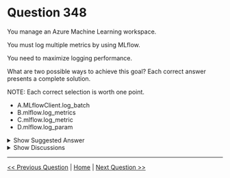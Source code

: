 # Question 348

You manage an Azure Machine Learning workspace.

You must log multiple metrics by using MLflow.

You need to maximize logging performance.

What are two possible ways to achieve this goal? Each correct answer presents a complete solution.

NOTE: Each correct selection is worth one point.

- A.MLflowClient.log_batch
- B.mlflow.log_metrics
- C.mlflow.log_metric
- D.mlflow.log_param

<details>
  <summary>Show Suggested Answer</summary>

<strong>AB</strong><br>

</details>

<details>
  <summary>Show Discussions</summary>

<blockquote><p><strong>avinyc</strong> <code>(Tue 07 Jan 2025 04:22)</code> - <em>Upvotes: 2</em></p><p>The correct answers are:

A. MLflowClient.log_batch
B. mlflow.log_metrics</p></blockquote>

<blockquote><p><strong>Murzfam</strong> <code>(Tue 28 Jan 2025 10:08)</code> - <em>Upvotes: 1</em></p><p>But, there is no option for log_metrics but log_metric</p></blockquote>
<blockquote><p><strong>testgm</strong> <code>(Mon 02 Dec 2024 15:55)</code> - <em>Upvotes: 1</em></p><p>No log_metrics, just log_metric</p></blockquote>
<blockquote><p><strong>Karthikat</strong> <code>(Sun 11 Feb 2024 21:11)</code> - <em>Upvotes: 2</em></p><p>Performance considerations: If you need to log multiple metrics (or multiple values for the same metric), avoid making calls to mlflow.log_metric in loops. Better performance can be achieved by logging a batch of metrics. Use the method mlflow.log_metrics which accepts a dictionary with all the metrics you want to log at once or use MLflowClient.log_batch which accepts multiple type of elements for logging. See Log curves or list of values for an example.</p></blockquote>
<blockquote><p><strong>deyoz</strong> <code>(Mon 05 Feb 2024 02:43)</code> - <em>Upvotes: 1</em></p><p>If you need to log multiple metrics (or multiple values for the same metric), avoid making calls to mlflow.log_metric in loops. Better performance can be achieved by logging a batch of metrics. Use the method mlflow.log_metrics which accepts a dictionary with all the metrics you want to log at once or use MLflowClient.log_batch which accepts multiple type of elements for logging. See Log curves or list of values for an example.

answer A,B</p></blockquote>

<blockquote><p><strong>Tin_Tin</strong> <code>(Sat 20 Jan 2024 08:25)</code> - <em>Upvotes: 1</em></p><p>A &amp; B are correct</p></blockquote>
<blockquote><p><strong>Ran2025</strong> <code>(Sun 22 Oct 2023 05:38)</code> - <em>Upvotes: 1</em></p><p>A &amp; B
https://learn.microsoft.com/en-us/azure/machine-learning/how-to-log-view-metrics?view=azureml-api-2&amp;tabs=interactive</p></blockquote>
<blockquote><p><strong>PI_Team</strong> <code>(Thu 24 Aug 2023 13:55)</code> - <em>Upvotes: 4</em></p><p>Correct answer! :) 
Performance considerations: If you need to log multiple metrics (or multiple values for the same metric) avoid making calls to mlflow.log_metric in loops. Better performance can be achieved by logging batch of metrics. Use the method mlflow.log_metrics which accepts a dictionary with all the metrics you want to log at once or use MLflowClient.log_batch which accepts multiple type of elements for logging.

See here: https://learn.microsoft.com/en-us/azure/machine-learning/how-to-log-view-metrics?view=azureml-api-2&amp;tabs=interactive

SaM</p></blockquote>

<blockquote><p><strong>BR_CS</strong> <code>(Thu 17 Aug 2023 11:43)</code> - <em>Upvotes: 1</em></p><p>there is no &quot;log_metrics&quot; but &quot;log_metric&quot;</p></blockquote>
<blockquote><p><strong>Tin_Tin</strong> <code>(Sat 20 Jan 2024 08:25)</code> - <em>Upvotes: 1</em></p><p>Use mlflow.log_metrics() to log multiple metrics at once.</p></blockquote>
<blockquote><p><strong>SGES</strong> <code>(Wed 16 Aug 2023 11:06)</code> - <em>Upvotes: 1</em></p><p>AB is correct
Performance considerations: If you need to log multiple metrics (or multiple values for the same metric) avoid making calls to mlflow.log_metric in loops. Better performance can be achieved by logging batch of metrics. Use the method mlflow.log_metrics which accepts a dictionary with all the metrics you want to log at once or use MLflowClient.log_batch which accepts multiple type of elements for logging. See Logging curves or list of values for an example.
https://learn.microsoft.com/en-us/azure/machine-learning/how-to-log-view-metrics?view=azureml-api-2&amp;tabs=interactive</p></blockquote>
<blockquote><p><strong>phdykd</strong> <code>(Tue 08 Aug 2023 01:04)</code> - <em>Upvotes: 1</em></p><p>A,C is right</p></blockquote>
<blockquote><p><strong>abcd9999</strong> <code>(Wed 02 Aug 2023 06:06)</code> - <em>Upvotes: 2</em></p><p>There is no method called mlflow.log_metrics.  It&#x27;s mlflow.log_metric</p></blockquote>
<blockquote><p><strong>phdykd</strong> <code>(Wed 26 Jul 2023 19:04)</code> - <em>Upvotes: 3</em></p><p>A. MLflowClient.log_batch
B. mlflow.log_metrics</p></blockquote>

</details>

---

[<< Previous Question](question_347.md) | [Home](../index.md) | [Next Question >>](question_349.md)
